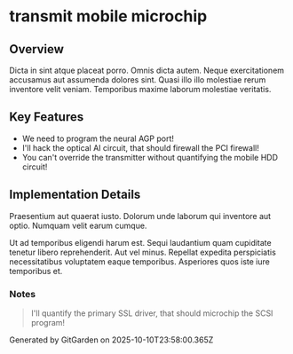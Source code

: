 # transmit mobile microchip

## Overview
Dicta in sint atque placeat porro. Omnis dicta autem. Neque exercitationem accusamus aut assumenda dolores sint. Quasi illo illo molestiae rerum inventore velit veniam. Temporibus maxime laborum molestiae veritatis.

## Key Features
- We need to program the neural AGP port!
- I'll hack the optical AI circuit, that should firewall the PCI firewall!
- You can't override the transmitter without quantifying the mobile HDD circuit!

## Implementation Details
Praesentium aut quaerat iusto. Dolorum unde laborum qui inventore aut optio. Numquam velit earum cumque.
 Ut ad temporibus eligendi harum est. Sequi laudantium quam cupiditate tenetur libero reprehenderit. Aut vel minus. Repellat expedita perspiciatis necessitatibus voluptatem eaque temporibus. Asperiores quos iste iure temporibus et.

### Notes
> I'll quantify the primary SSL driver, that should microchip the SCSI program!

Generated by GitGarden on 2025-10-10T23:58:00.365Z